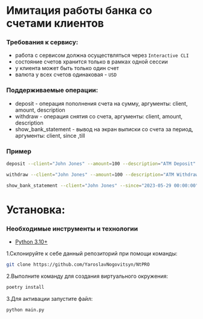 # Имитация работы банка со счетами клиентов

### Требования к сервису:

- работа с сервисом должна осуществляться через `Interactive CLI`
- состояние счетов хранится только в рамках одной сессии
- у клиента может быть только один счет
- валюта у всех счетов одинаковая - `USD`

### Поддерживаемые операции:

- deposit - операция пополнения счета на сумму, аргументы: client, amount, description
- withdraw - операция снятия со счета, аргументы: client, amount, description
- show_bank_statement - вывод на экран выписки со счета за период, аргументы: client, since ,till

### Пример
```bash
deposit --client="John Jones" --amount=100 --description="ATM Deposit"
```

```bash
withdraw --client="John Jones" --amount=100 --description="ATM Withdrawal"
```

```bash
show_bank_statement --client="John Jones" --since="2023-05-29 00:00:00" --till="2023-05-31 00:00:00"
```

# Установка:

### Необходимые инструменты и технологии

- [Python 3.10+](https://www.python.org/)

1.Склонируйте к себе данный репозиторий при помощи команды:

```bash
git clone https://github.com/YaroslavNogovitsyn/NtPRO
```

2.Выполните команду для создания виртуального окружения:
```bash
poetry install
```
3.Для активации запустите файл:
```bash
python main.py
```
